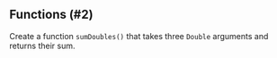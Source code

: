 ## Functions (#2)

Create a function `sumDoubles()` that takes three `Double` arguments
and returns their sum.